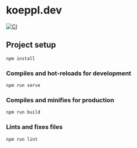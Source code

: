# koeppl.dev

[![CI](https://github.com/rettetdemdativ/koeppl.dev/actions/workflows/main.yml/badge.svg)](https://github.com/rettetdemdativ/koeppl.dev/actions/workflows/main.yml)

## Project setup
```
npm install
```

### Compiles and hot-reloads for development
```
npm run serve
```

### Compiles and minifies for production
```
npm run build
```

### Lints and fixes files
```
npm run lint
```
